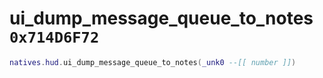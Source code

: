 # ui_dump_message_queue_to_notes `0x714D6F72`

```lua
natives.hud.ui_dump_message_queue_to_notes(_unk0 --[[ number ]])
```